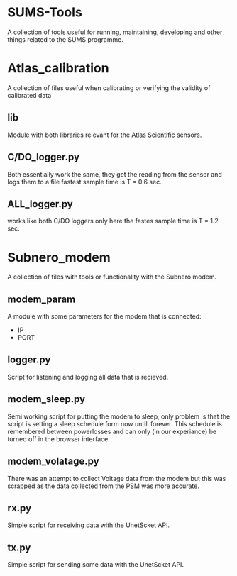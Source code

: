 # SUMS-Tools
A collection of tools useful for running, maintaining, developing and other things related to the SUMS programme.
# Atlas_calibration
A collection of files useful when calibrating or verifying the validity of calibrated data
## lib
Module with both libraries relevant for the Atlas Scientific sensors.
## C/DO_logger.py
Both essentially work the same, they get the reading from the sensor and logs them to a file fastest sample time is T = 0.6 sec.
## ALL_logger.py
works like both C/DO loggers only here the fastes sample time is T = 1.2 sec.
# Subnero_modem
A collection of files with tools or functionality with the Subnero modem.

## modem_param
A module with some parameters for the modem that is connected:
 - IP
 - PORT
## logger.py
Script for listening and logging all data that is recieved.
## modem_sleep.py
Semi working script for putting the modem to sleep, only problem is that the script is setting a sleep schedule form now untill forever. This schedule is remembered between powerlosses and can only (in our experiance) be turned off in the browser interface.
## modem_volatage.py
There was an attempt to collect Voltage data from the modem but this was scrapped as the data collected from the PSM was more accurate.
## rx.py
Simple script for receiving data with the UnetScket API.
## tx.py
Simple script for sending some data with the UnetScket API.
